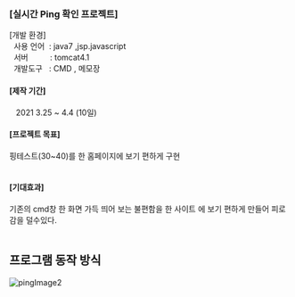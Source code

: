 
<string><h3>[실시간 Ping 확인 프로젝트]</h3></string>
[개발 환경] </br>
&nbsp; 사용 언어 &nbsp;: java7 ,jsp.javascript </br>
&nbsp; 서버 &nbsp;&nbsp;&nbsp;&nbsp;&nbsp;&nbsp;&nbsp;&nbsp;&nbsp;: tomcat4.1 </br>
&nbsp; 개발도구  &nbsp;  : CMD , 메모장 </br>
<h4>[제작 기간]</h4>
 &nbsp;&nbsp; 2021 3.25 ~ 4.4 (10일) </br>
<h4>[프로젝트 목표]</h4>
핑테스트(30~40)를 한 홈페이지에 보기 편하게 구현
</br>
</br>
<h4>[기대효과]</h4>
기존의 cmd창 한 화면 가득 띄어 보는 불편함을 
한 사이트 에 보기 편하게 만들어 피로감을 덜수있다. 
</br>
</br>

## 프로그램 동작 방식 
![pingImage2](https://user-images.githubusercontent.com/105915960/186710993-6f236ca9-8b97-435d-bc81-bbd5bc812791.png)
